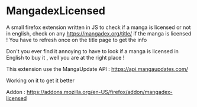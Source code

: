 # MangadexLicensed
A small firefox extension written in JS to check if a manga is licensed or not in english, check on any https://mangadex.org/title/ if the manga is licensed ! You have to refresh once on the title page to get the info

Don't you ever find it annoying to have to look if a manga is licensed in English to buy it , well you are at the right place !

This extension use the MangaUpdate API : https://api.mangaupdates.com/

Working on it to get it better

Addon : https://addons.mozilla.org/en-US/firefox/addon/mangadex-licensed
